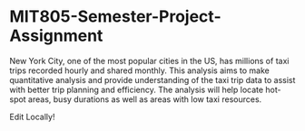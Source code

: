 # MIT805-Semester-Project-Assignment
New York City, one of the most popular cities in the US, has millions of taxi trips recorded hourly and shared monthly. This analysis aims to make quantitative analysis and provide understanding of the taxi trip data to assist with better trip planning and efficiency. The analysis will help locate hot-spot areas, busy durations as well as areas with low taxi resources.

Edit Locally!
